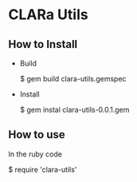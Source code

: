 # CLARa Utils

## How to Install
- Build

  $ gem build clara-utils.gemspec

- Install

  $ gem instal clara-utils-0.0.1.gem 

## How to use
In the ruby code 

  $ require 'clara-utils'
